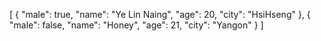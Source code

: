 [
  {
    "male": true,
    "name": "Ye Lin Naing",
    "age": 20,
    "city": "HsiHseng"
  },
  {
    "male": false,
    "name": "Honey",
    "age": 21,
    "city": "Yangon"
  }
]
